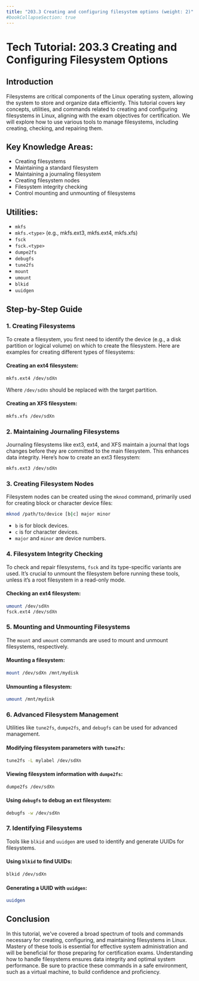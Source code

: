 ```yaml
---
title: "203.3 Creating and configuring filesystem options (weight: 2)"
#bookCollapseSection: true
---
```


# Tech Tutorial: 203.3 Creating and Configuring Filesystem Options

## Introduction

Filesystems are critical components of the Linux operating system, allowing the system to store and organize data efficiently. This tutorial covers key concepts, utilities, and commands related to creating and configuring filesystems in Linux, aligning with the exam objectives for certification. We will explore how to use various tools to manage filesystems, including creating, checking, and repairing them.

## Key Knowledge Areas:

- Creating filesystems
- Maintaining a standard filesystem
- Maintaining a journaling filesystem
- Creating filesystem nodes
- Filesystem integrity checking
- Control mounting and unmounting of filesystems

## Utilities:

- `mkfs`
- `mkfs.<type>` (e.g., mkfs.ext3, mkfs.ext4, mkfs.xfs)
- `fsck`
- `fsck.<type>`
- `dumpe2fs`
- `debugfs`
- `tune2fs`
- `mount`
- `umount`
- `blkid`
- `uuidgen`

## Step-by-Step Guide

### 1. Creating Filesystems

To create a filesystem, you first need to identify the device (e.g., a disk partition or logical volume) on which to create the filesystem. Here are examples for creating different types of filesystems:

#### Creating an ext4 filesystem:

```bash
mkfs.ext4 /dev/sdXn
```

Where `/dev/sdXn` should be replaced with the target partition.

#### Creating an XFS filesystem:

```bash
mkfs.xfs /dev/sdXn
```

### 2. Maintaining Journaling Filesystems

Journaling filesystems like ext3, ext4, and XFS maintain a journal that logs changes before they are committed to the main filesystem. This enhances data integrity. Here’s how to create an ext3 filesystem:

```bash
mkfs.ext3 /dev/sdXn
```

### 3. Creating Filesystem Nodes

Filesystem nodes can be created using the `mknod` command, primarily used for creating block or character device files:

```bash
mknod /path/to/device [b|c] major minor
```

- `b` is for block devices.
- `c` is for character devices.
- `major` and `minor` are device numbers.

### 4. Filesystem Integrity Checking

To check and repair filesystems, `fsck` and its type-specific variants are used. It’s crucial to unmount the filesystem before running these tools, unless it’s a root filesystem in a read-only mode.

#### Checking an ext4 filesystem:

```bash
umount /dev/sdXn
fsck.ext4 /dev/sdXn
```

### 5. Mounting and Unmounting Filesystems

The `mount` and `umount` commands are used to mount and unmount filesystems, respectively.

#### Mounting a filesystem:

```bash
mount /dev/sdXn /mnt/mydisk
```

#### Unmounting a filesystem:

```bash
umount /mnt/mydisk
```

### 6. Advanced Filesystem Management

Utilities like `tune2fs`, `dumpe2fs`, and `debugfs` can be used for advanced management.

#### Modifying filesystem parameters with `tune2fs`:

```bash
tune2fs -L mylabel /dev/sdXn
```

#### Viewing filesystem information with `dumpe2fs`:

```bash
dumpe2fs /dev/sdXn
```

#### Using `debugfs` to debug an ext filesystem:

```bash
debugfs -w /dev/sdXn
```

### 7. Identifying Filesystems

Tools like `blkid` and `uuidgen` are used to identify and generate UUIDs for filesystems.

#### Using `blkid` to find UUIDs:

```bash
blkid /dev/sdXn
```

#### Generating a UUID with `uuidgen`:

```bash
uuidgen
```

## Conclusion

In this tutorial, we've covered a broad spectrum of tools and commands necessary for creating, configuring, and maintaining filesystems in Linux. Mastery of these tools is essential for effective system administration and will be beneficial for those preparing for certification exams. Understanding how to handle filesystems ensures data integrity and optimal system performance. Be sure to practice these commands in a safe environment, such as a virtual machine, to build confidence and proficiency.